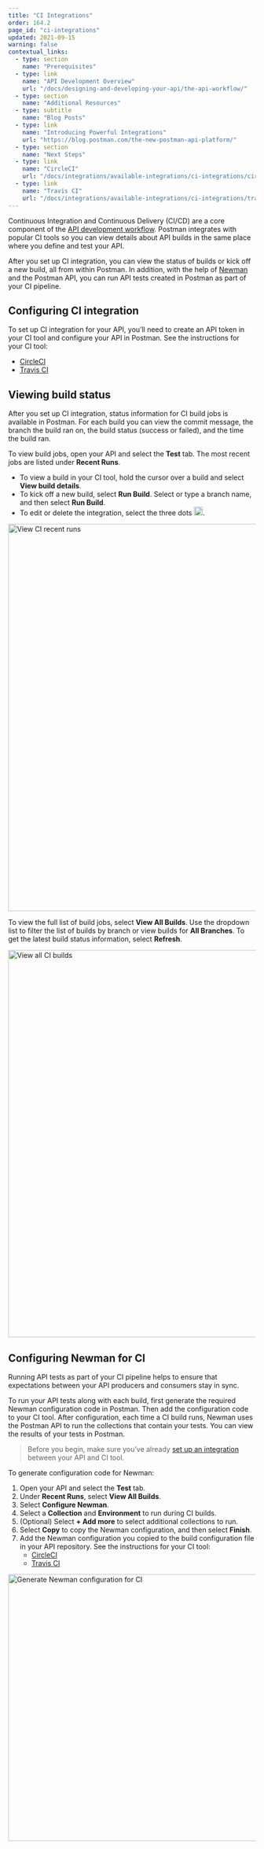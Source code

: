 ```yaml
---
title: "CI Integrations"
order: 164.2
page_id: "ci-integrations"
updated: 2021-09-15
warning: false
contextual_links:
  - type: section
    name: "Prerequisites"
  - type: link
    name: "API Development Overview"
    url: "/docs/designing-and-developing-your-api/the-api-workflow/"
  - type: section
    name: "Additional Resources"
  - type: subtitle
    name: "Blog Posts"
  - type: link
    name: "Introducing Powerful Integrations"
    url: "https://blog.postman.com/the-new-postman-api-platform/"
  - type: section
    name: "Next Steps"
  - type: link
    name: "CircleCI"
    url: "/docs/integrations/available-integrations/ci-integrations/circleci/"
  - type: link
    name: "Travis CI"
    url: "/docs/integrations/available-integrations/ci-integrations/travis-ci/"
---
```


Continuous Integration and Continuous Delivery (CI/CD) are a core component of the [API development workflow](/docs/designing-and-developing-your-api/the-api-workflow/). Postman integrates with popular CI tools so you can view details about API builds in the same place where you define and test your API.

After you set up CI integration, you can view the status of builds or kick off a new build, all from within Postman. In addition, with the help of [Newman](/docs/running-collections/using-newman-cli/command-line-integration-with-newman/) and the Postman API, you can run API tests created in Postman as part of your CI pipeline.

## Configuring CI integration

To set up CI integration for your API, you’ll need to create an API token in your CI tool and configure your API in Postman. See the instructions for your CI tool:

* [CircleCI](/docs/integrations/available-integrations/ci-integrations/circleci/)
* [Travis CI](/docs/integrations/available-integrations/ci-integrations/travis-ci/)

## Viewing build status

After you set up CI integration, status information for CI build jobs is available in Postman. For each build you can view the commit message, the branch the build ran on, the build status (success or failed), and the time the build ran.

To view build jobs, open your API and select the **Test** tab. The most recent jobs are listed under **Recent Runs**.

* To view a build in your CI tool, hold the cursor over a build and select **View build details**.
* To kick off a new build, select **Run Build**. Select or type a branch name, and then select **Run Build**.
* To edit or delete the integration, select the three dots <img alt="Three dots icon" src="https://assets.postman.com/postman-docs/icon-three-dots-v9.jpg#icon" width="18px">.

<img alt="View CI recent runs" src="https://assets.postman.com/postman-docs/ci-recent-runs-v9.jpg" width="788">

To view the full list of build jobs, select **View All Builds**. Use the dropdown list to filter the list of builds by branch or view builds for **All Branches**. To get the latest build status information, select **Refresh**.

<img alt="View all CI builds" src="https://assets.postman.com/postman-docs/ci-view-builds-v9.jpg" width="788">

## Configuring Newman for CI

Running API tests as part of your CI pipeline helps to ensure that expectations between your API producers and consumers stay in sync.

To run your API tests along with each build, first generate the required Newman configuration code in Postman. Then add the configuration code to your CI tool. After configuration, each time a CI build runs, Newman uses the Postman API to run the collections that contain your tests. You can view the results of your tests in Postman.

>Before you begin, make sure you’ve already [set up an integration](#configuring-ci-integration) between your API and CI tool.

To generate configuration code for Newman:

1. Open your API and select the **Test** tab.
1. Under **Recent Runs**, select **View All Builds**.
1. Select **Configure Newman**.
1. Select a **Collection** and **Environment** to run during CI builds.
1. (Optional) Select **+ Add more** to select additional collections to run.
1. Select **Copy** to copy the Newman configuration, and then select **Finish**.
1. Add the Newman configuration you copied to the build configuration file in your API repository. See the instructions for your CI tool:
    * [CircleCI](/docs/integrations/available-integrations/ci-integrations/circleci/#configuring-newman-for-circleci)
    * [Travis CI](/docs/integrations/available-integrations/ci-integrations/travis-ci/#configuring-newman-for-travis-ci)

<img alt="Generate Newman configuration for CI" src="https://assets.postman.com/postman-docs/ci-generate-newman-config-v9.jpg" width="543">
